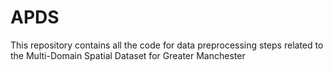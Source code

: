# APDS
This repository contains all the code for data preprocessing steps related to the Multi-Domain Spatial Dataset for Greater Manchester
